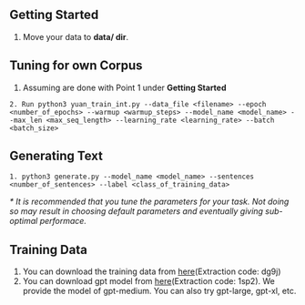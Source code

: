 ## Getting Started
1. Move your data to __data/ dir__.

## Tuning for own Corpus
1. Assuming are done with Point 1 under __Getting Started__
```
2. Run python3 yuan_train_int.py --data_file <filename> --epoch <number_of_epochs> --warmup <warmup_steps> --model_name <model_name> --max_len <max_seq_length> --learning_rate <learning_rate> --batch <batch_size>
```
## Generating Text
```
1. python3 generate.py --model_name <model_name> --sentences <number_of_sentences> --label <class_of_training_data>
```

_* It is recommended that you tune the parameters for your task. Not doing so may result in choosing default parameters and eventually giving sub-optimal performace._

## Training Data
1. You can download the training data from [here](https://pan.baidu.com/s/18-FFI9nEQwwPOC-imjgY3Q)(Extraction code: dg9j)
2. You can download gpt model from [here](https://pan.baidu.com/s/14B_fjE7kMOXnaPN7cLnyCg )(Extraction code: 1sp2). We provide the model of gpt-medium. You can also try gpt-large, gpt-xl, etc.


